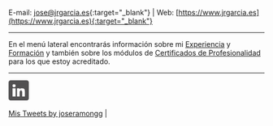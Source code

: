 E-mail: [jose@jrgarcia.es](mailto:jose@jrgarcia.es){:target="_blank"} | Web: [https://www.jrgarcia.es](https://www.jrgarcia.es){:target="_blank"}  

<hr size="5px" color="#268BD4" />

En el menú lateral encontrarás información sobre mi [Experiencia](experiencia.md) y [Formación](formacion.md) y también sobre los módulos de [Certificados de Profesionalidad](docencia.md) para los que estoy acreditado.  

<hr size="5px" color="#268BD4" />

<a tittle="LinkedIn" href="https://www.linkedin.com/in/joseramongg" target="_blank"><img src="linkedin.png"></a>  

<a class="twitter-timeline" href="https://twitter.com/joseramongg?ref_src=twsrc%5Etfw">Mis Tweets by joseramongg</a> <script async src="https://platform.twitter.com/widgets.js" charset="utf-8"></script> |